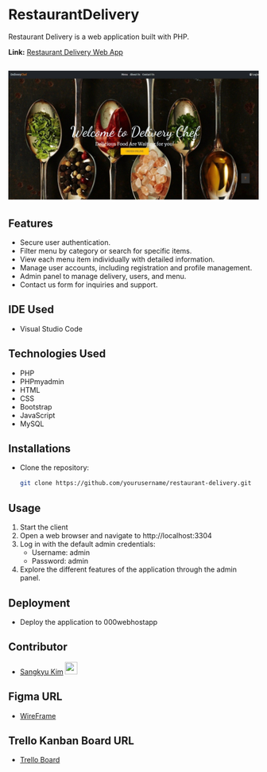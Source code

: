 ﻿# RestaurantDelivery

Restaurant Delivery is a web application built with PHP.

**Link:** [Restaurant Delivery Web App](https://jacdchef.000webhostapp.com/index.php)

## ![Hero](./image/hero.jpeg 'Hero')

## Features

- Secure user authentication.
- Filter menu by category or search for specific items.
- View each menu item individually with detailed information.
- Manage user accounts, including registration and profile management.
- Admin panel to manage delivery, users, and menu.
- Contact us form for inquiries and support.


## IDE Used

* Visual Studio Code

## Technologies Used

- PHP
- PHPmyadmin
- HTML
- CSS
- Bootstrap
- JavaScript
- MySQL

## Installations

- Clone the repository:
   ```sh
   git clone https://github.com/yourusername/restaurant-delivery.git

## Usage
1. Start the client
2. Open a web browser and navigate to http://localhost:3304
3. Log in with the default admin credentials:
    * Username: admin
    * Password: admin
3. Explore the different features of the application through the admin panel.

## Deployment
* Deploy the application to 000webhostapp

## Contributor
* [Sangkyu Kim](https://github.com/SangKyu-Kim01)
  <a href="https://github.com/SangKyu-Kim01">
    <img src="https://avatars.githubusercontent.com/u/135074885?v=4" width="25" height="25"/>
  </a>

 ## Figma URL
 
 - [WireFrame](https://www.figma.com/file/iyZb6dDdKOZfMkuYS1n0PT/Wireframe?type=design&node-id=0%3A1&mode=design&t=7HjDzlFRua4Vqram-1)

 ## Trello Kanban Board URL
 
- [Trello Board](https://trello.com/invite/b/XTLRN8hK/ATTIa032fc0b5d01f2f96e7f6db0108eb6feFFF1ACBA/restaurent-delivery)
